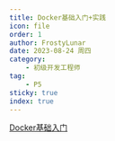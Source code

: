 ```yaml
---
title: Docker基础入门+实践
icon: file
order: 1
author: FrostyLunar
date: 2023-08-24 周四
category:
	- 初级开发工程师
tag:
	- P5
sticky: true
index: true
---
```


[Docker基础入门](../02_初级开发工程师/第三阶段/02_云原生容器化入门/01_Docker基础入门+实践/01_Docker基础入门/Docker基础入门.md)